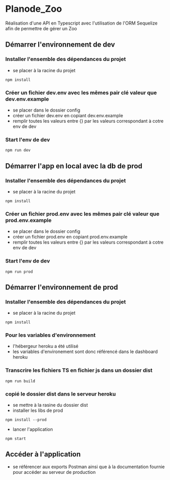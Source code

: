 # Planode_Zoo
Réalisation d'une API en Typescript avec l'utilisation de l'ORM Sequelize afin de permettre de gérer un Zoo

## Démarrer l'environnement de dev

### Installer l'ensemble des dépendances du projet
- se placer à la racine du projet
```
npm install
```

### Créer un fichier dev.env avec les mêmes pair clé valeur que dev.env.example
- se placer dans le dossier config
- créer un fichier dev.env en copiant dev.env.example
- remplir toutes les valeurs entre {} par les valeurs correspondant à cotre env de dev

### Start l'env de dev
```
npm run dev
```

## Démarrer l'app en local avec la db de prod

### Installer l'ensemble des dépendances du projet
- se placer à la racine du projet
```
npm install
```

### Créer un fichier prod.env avec les mêmes pair clé valeur que prod.env.example
- se placer dans le dossier config
- créer un fichier prod.env en copiant prod.env.example
- remplir toutes les valeurs entre {} par les valeurs correspondant à cotre env de dev

### Start l'env de dev
```
npm run prod
```

## Démarrer l'environnement de prod 

### Installer l'ensemble des dépendances du projet
- se placer à la racine du projet
```
npm install
```

### Pour les variables d'environnement 
- l'hébergeur heroku a été utilisé
- les variables d'environement sont donc référencé dans le dashboard heroku

### Transcrire les fichiers TS en fichier js dans un dossier dist
```
npm run build
```

### copié le dossier dist dans le serveur heroku
- se mettre à la rasine du dossier dist
- installer les libs de prod
```
npm install --prod
```

- lancer l'application
```
npm start
```

## Accéder à l'application
- se référencer aux exports Postman ainsi que à la documentation fournie pour accéder au serveur de production